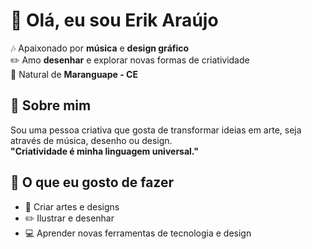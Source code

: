 # 👋 Olá, eu sou Erik Araújo  

🎶 Apaixonado por **música** e **design gráfico**  
✏️ Amo **desenhar** e explorar novas formas de criatividade  
📍 Natural de **Maranguape - CE**  


## 🌟 Sobre mim  
Sou uma pessoa criativa que gosta de transformar ideias em arte, seja através de música, desenho ou design.  
**"Criatividade é minha linguagem universal."** 



## 🚀 O que eu gosto de fazer  
- 🎨 Criar artes e designs  
- ✏️ Ilustrar e desenhar  
- 💻 Aprender novas ferramentas de tecnologia e design
